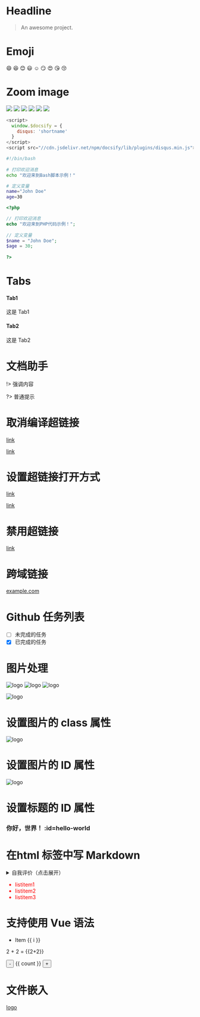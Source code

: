 # Headline

> An awesome project.

# Emoji

😄 😆 😊 😃 ☺️ 😏 😍 😘 😚

# Zoom image

<img id="zoom-default" src="https://medium-zoom.francoischalifour.com/image-2.ddbb59d5.jpg" data-zoom-src="https://upload.wikimedia.org/wikipedia/commons/e/e3/Animhorse.gif" >

<img id="zoom-margin" src="https://medium-zoom.francoischalifour.com/image-2.ddbb59d5.jpg" >

<img id="zoom-background" src="https://medium-zoom.francoischalifour.com/image-2.ddbb59d5.jpg" >

<img id="zoom-scrollOffset" src="https://medium-zoom.francoischalifour.com/image-2.ddbb59d5.jpg" >

<img id="zoom-trigger" src="https://medium-zoom.francoischalifour.com/image-2.ddbb59d5.jpg" >

<img id="zoom-detach" src="https://medium-zoom.francoischalifour.com/image-2.ddbb59d5.jpg" >

```javascript
<script>
  window.$docsify = {
    disqus: 'shortname'
  }
</script>
<script src="//cdn.jsdelivr.net/npm/docsify/lib/plugins/disqus.min.js"></script>
```

```bash
#!/bin/bash  
  
# 打印欢迎消息  
echo "欢迎来到Bash脚本示例！"  

# 定义变量  
name="John Doe"  
age=30  
```

```php
<?php  

// 打印欢迎消息  
echo "欢迎来到PHP代码示例！";  
  
// 定义变量  
$name = "John Doe";  
$age = 30;  
 
?>
```

# Tabs

<!-- tabs:start -->

#### **Tab1**

这是 Tab1

#### **Tab2**

这是 Tab2

<!-- tabs:end -->

# 文档助手

!> 强调内容

?> 普通提示

# 取消编译超链接

[link](/demo/ ":ignore")

[link](/demo/ ":ignore title")

# 设置超链接打开方式

[link](https://docsify.js.org/#/zh-cn/ ":target=_self")

[link](https://docsify.js.org/#/zh-cn/ ":target=_blank")

# 禁用超链接

[link](/demo ":disabled")

# 跨域链接

[example.com](https://example.com/ ":crossorgin")

# Github 任务列表

- [ ] 未完成的任务
- [X] 已完成的任务

# 图片处理

![logo](https://docsify.js.org/_media/icon.svg)
![logo](https://docsify.js.org/_media/icon.svg ":size=50x100")
![logo](https://docsify.js.org/_media/icon.svg ":size=100")

<!-- 支持按百分比缩放 -->

![logo](https://docsify.js.org/_media/icon.svg ":size=10%")

# 设置图片的 class 属性

![logo](https://docsify.js.org/_media/icon.svg ":class=someCssClass")

# 设置图片的 ID 属性

![logo](https://docsify.js.org/_media/icon.svg ":id=someCssId")

# 设置标题的 ID 属性

### 你好，世界！ :id=hello-world

# 在html 标签中写 Markdown

<details>
<summary>自我评价（点击展开）</summary>

- Abc
- Def

</details>

<div style='color: red'>

- listitem1
- listitem2
- listitem3

</div>

# 支持使用 Vue 语法

<ul>
  <li v-for="i in 3">Item {{ i }}</li>
</ul>

<p>2 + 2 = {{2+2}}</p> 

<p>
  <button @click="count -= 1">-</button>
  {{ count }}
  <button @click="count += 1">+</button>
</p>

# 文件嵌入

[logo](./logo.mp4 ':include')

